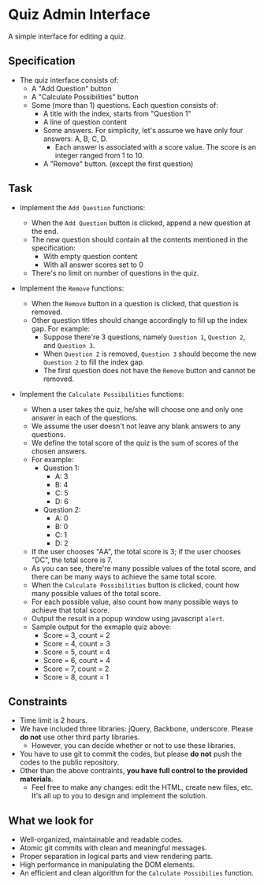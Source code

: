 # Quiz Admin Interface
A simple interface for editing a quiz.

## Specification
* The quiz interface consists of:
  * A "Add Question" button
  * A "Calculate Possibilities" button
  * Some (more than 1) questions. Each question consists of:
    * A title with the index, starts from "Question 1"
    * A line of question content
    * Some answers. For simplicity, let's assume we have only four answers: A, B, C, D.
      * Each answer is associated with a score value. The score is an integer ranged from 1 to 10.
    * A "Remove" button. (except the first question)

## Task
* Implement the `Add Question` functions:
  * When the `Add Question` button is clicked, append a new question at the end.
  * The new question should contain all the contents mentioned in the specification:
    * With empty question content
    * With all answer scores set to 0
  * There's no limit on number of questions in the quiz.

* Implement the `Remove` functions:
  * When the `Remove` button in a question is clicked, that question is removed.
  * Other question titles should change accordingly to fill up the index gap. For example:
    * Suppose there're 3 questions, namely `Question 1`, `Question 2`, and `Question 3`.
    * When `Question 2` is removed, `Question 3` should become the new `Question 2` to fill the index gap.
    * The first question does not have the `Remove` button and cannot be removed.

* Implement the `Calculate Possibilities` functions:
  * When a user takes the quiz, he/she will choose one and only one answer in each of the questions.
  * We assume the user doesn't not leave any blank answers to any questions.
  * We define the total score of the quiz is the sum of scores of the chosen answers.
  * For example:
    * Question 1:
      * A: 3
      * B: 4
      * C: 5
      * D: 6
    * Question 2:
      * A: 0
      * B: 0
      * C: 1
      * D: 2
  * If the user chooses "AA", the total score is 3; if the user chooses "DC", the total score is 7.
  * As you can see, there're many possible values of the total score, and there can be many ways to achieve the same total score.
  * When the `Calculate Possibilities` button is clicked, count how many possible values of the total score.
  * For each possible value, also count how many possible ways to achieve that total score.
  * Output the result in a popup window using javascript `alert`.
  * Sample output for the exmaple quiz above:
    * Score = 3, count = 2
    * Score = 4, count = 3
    * Score = 5, count = 4
    * Score = 6, count = 4
    * Score = 7, count = 2
    * Score = 8, count = 1

## Constraints
* Time limit is 2 hours.
* We have included three libraries: jQuery, Backbone, underscore. Please **do not** use other third party libraries.
  * However, you can decide whether or not to use these libraries.
* You have to use git to commit the codes, but please **do not** push the codes to the public repository.
* Other than the above contraints, **you have full control to the provided materials**.
  * Feel free to make any changes: edit the HTML, create new files, etc. It's all up to you to design and implement the solution.


## What we look for
* Well-organized, maintainable and readable codes.
* Atomic git commits with clean and meaningful messages.
* Proper separation in logical parts and view rendering parts.
* High performance in manipulating the DOM elements.
* An efficient and clean algorithm for the `Calculate Possibilies` function.
